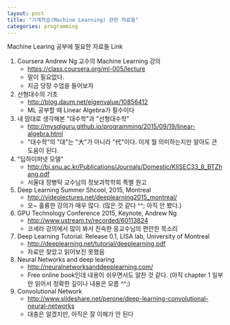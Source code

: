 ```yaml
---
layout: post
title: "기계학습(Machine Learning) 관련 자료들"
categories: programming
---
```


Machine Learing 공부에 필요한 자료들 Link

1. Coursera Andrew Ng 교수의 Machine Learning 강의
    - https://class.coursera.org/ml-005/lecture
    - 말이 필요없다.
    - 지금 당장 수업을 들어보자
1. 선형대수의 기초
    - http://blog.daum.net/eigenvalue/10856412
    - ML 공부할 때 Linear Algebra가 필수이다
1. 내 맘대로 생각해본 "대수학"과 "선형대수학"
    - http://mysqlguru.github.io/programming/2015/09/19/linear-algebra.html
    - "대수학"의 "대"는 "大"가 아니라 "代"이다. 이게 뭘 의미하는지만 알아도 큰 도움이 된다.
1. "딥하이퍼넷 모델"
    - http://bi.snu.ac.kr/Publications/Journals/Domestic/KIISEC33_8_BTZhang.pdf
    - 서울대 장병탁 교수님의 정보과학학회 특별 원고
1. Deep Learning Summer Shcool, 2015, Montreal
    - http://videolectures.net/deeplearning2015_montreal/
    - 오~ 훌륭한 강의가 매우 많다. (많은 것 같다 ^^; 아직 안 봤다.)
1. GPU Technology Conference 2015, Keynote, Andrew Ng
    - http://www.ustream.tv/recorded/60113824
    - 코세라 강의에서 많이 봐서 친숙한 응교수님의 편안한 목소리
1. Deep Learning Tutorial. Release 0.1, LISA lab, University of Montreal
    - http://deeplearning.net/tutorial/deeplearning.pdf
    - 자료만 찾았고 읽어보진 못했음
1. Neural Networks and deep learing
    - http://neuralnetworksanddeeplearning.com/
    - Free online book인데 내용이 쉬우면서도 알찬 것 같다. (아직 chapter 1 일부만 읽어서 정확한 깊이나 내용은 모름 ^^;)
1. Convolutional Network
    - http://www.slideshare.net/perone/deep-learning-convolutional-neural-networks
    - 대충은 알겠지만, 아직은 잘 이해가 안 된다
